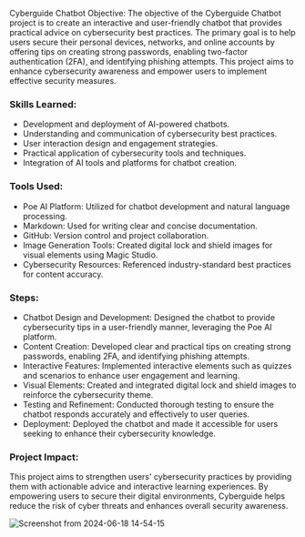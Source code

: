 Cyberguide Chatbot
Objective:
The objective of the Cyberguide Chatbot project is to create an interactive and user-friendly chatbot that provides practical advice on cybersecurity best practices. The primary goal is to help users secure their personal devices, networks, and online accounts by offering tips on creating strong passwords, enabling two-factor authentication (2FA), and identifying phishing attempts. This project aims to enhance cybersecurity awareness and empower users to implement effective security measures.

### Skills Learned:

- Development and deployment of AI-powered chatbots.
- Understanding and communication of cybersecurity best practices.
- User interaction design and engagement strategies.
- Practical application of cybersecurity tools and techniques.
- Integration of AI tools and platforms for chatbot creation.

### Tools Used:

- Poe AI Platform: Utilized for chatbot development and natural language processing.
- Markdown: Used for writing clear and concise documentation.
- GitHub: Version control and project collaboration.
- Image Generation Tools: Created digital lock and shield images for visual elements using Magic Studio.
- Cybersecurity Resources: Referenced industry-standard best practices for content accuracy.

### Steps:

- Chatbot Design and Development: Designed the chatbot to provide cybersecurity tips in a user-friendly manner, leveraging the Poe AI platform.
- Content Creation: Developed clear and practical tips on creating strong passwords, enabling 2FA, and identifying phishing attempts.
- Interactive Features: Implemented interactive elements such as quizzes and scenarios to enhance user engagement and learning.
- Visual Elements: Created and integrated digital lock and shield images to reinforce the cybersecurity theme.
- Testing and Refinement: Conducted thorough testing to ensure the chatbot responds accurately and effectively to user queries.
- Deployment: Deployed the chatbot and made it accessible for users seeking to enhance their cybersecurity knowledge.
  
### Project Impact:
This project aims to strengthen users' cybersecurity practices by providing them with actionable advice and interactive learning experiences. By empowering users to secure their digital environments, Cyberguide helps reduce the risk of cyber threats and enhances overall security awareness.


![Screenshot from 2024-06-18 14-54-15](https://github.com/steventelfer/AI-Chatbot-Project-Implementation-/assets/145903293/3288270d-72e5-4b38-a5e3-5fede49fb37a)

